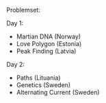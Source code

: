 Problemset:

Day 1:
- Martian DNA (Norway)
- Love Polygon (Estonia)
- Peak Finding (Latvia)

Day 2:
- Paths (Lituania)
- Genetics (Sweden)
- Alternating Current (Sweden)
